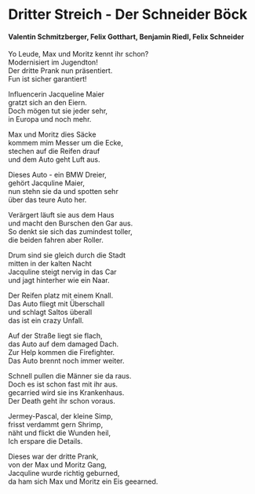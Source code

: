 # Dritter Streich - Der Schneider Böck

#### Valentin Schmitzberger, Felix Gotthart, Benjamin Riedl, Felix Schneider

Yo Leude, Max und Moritz kennt ihr schon?  
Modernisiert im Jugendton!  
Der dritte Prank nun präsentiert.  
Fun ist sicher garantiert!

Influencerin Jacqueline Maier  
gratzt sich an den Eiern.  
Doch mögen tut sie jeder sehr,  
in Europa und noch mehr.

Max und Moritz dies Säcke  
kommem mim Messer um die Ecke,  
stechen auf die Reifen drauf  
und dem Auto geht Luft aus.

Dieses Auto - ein BMW Dreier,  
gehört Jacquline Maier,  
nun stehn sie da und spotten sehr  
über das teure Auto her.

Verärgert läuft sie aus dem Haus  
und macht den Burschen den Gar aus.  
So denkt sie sich das zumindest toller,  
die beiden fahren aber Roller.

Drum sind sie gleich durch die Stadt  
mitten in der kalten Nacht  
Jacquline steigt nervig in das Car  
und jagt hinterher wie ein Naar.

Der Reifen platz mit einem Knall.  
Das Auto fliegt mit Überschall  
und schlagt Saltos überall  
das ist ein crazy Unfall.

Auf der Straße liegt sie flach,  
das Auto auf dem damaged Dach.  
Zur Help kommen die Firefighter.  
Das Auto brennt noch immer weiter.

Schnell pullen die Männer sie da raus.  
Doch es ist schon fast mit ihr aus.  
gecarried wird sie ins Krankenhaus.  
Der Death geht ihr schon voraus.

Jermey-Pascal, der kleine Simp,  
frisst verdammt gern Shrimp,  
näht und flickt die Wunden heil,  
Ich erspare die Details.

Dieses war der dritte Prank,  
von der Max und Moritz Gang,  
Jacquline wurde richtig geburned,  
da ham sich Max und Moritz ein Eis geearned.

